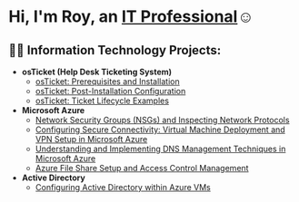 # <h1>Hi, I'm Roy, an <a href="https://www.linkedin.com/in/roy-murray-19261430b/">IT Professional</a>☺</h1>

<h2>👨‍💻 Information Technology Projects:</h2>

- <b>osTicket (Help Desk Ticketing System)</b>
  - [osTicket: Prerequisites and Installation](https://github.com/Roy-Murray/)
  - [osTicket: Post-Installation Configuration](https://github.com/Roy-Murray/post-install-config)
  - [osTicket: Ticket Lifecycle Examples](https://github.com/Roy-Murray/ticket-lifecycle)
- <b>Microsoft Azure</b>
  - [Network Security Groups (NSGs) and Inspecting Network Protocols](https://github.com/Roy-Murray/azure-network-protocols)
  - [Configuring Secure Connectivity: Virtual Machine Deployment and VPN Setup in Microsoft Azure](https://github.com/Roy-Murray/VPN-Setup)
  - [Understanding and Implementing DNS Management Techniques in Microsoft Azure](https://github.com/Roy-Murray/DNS-Management)
  - [Azure File Share Setup and Access Control Management](https://github.com/Roy-Murray/file-shares-and-permissions)
- <b>Active Directory</b>
  - [Configuring Active Directory within Azure VMs](https://github.com/Roy-Murray/configure-ad)
